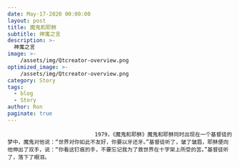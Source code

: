 ```yaml
---
date: May-17-2020 00:00:00
layout: post
title: 魔鬼和耶稣
subtitle: 神寓之言
description: >-
  神寓之言
image: >-
    /assets/img/Qtcreator-overview.png
optimized_image: >-
    /assets/img/Qtcreator-overview.png
category: Story
tags:
  - blog
  - Story
author: Ron
paginate: true
---
```


							　　1979，《魔鬼和耶稣》魔鬼和耶稣同时出现在一个基督徒的梦中，魔鬼对他说：“世界对你如此不友好，你要以牙还牙。”基督徒听了，皱了皱眉，耶稣便向他伸出了双手，说：“你看这钉痕的手，不要忘记我为了救世界在十字架上所受的苦。”基督徒听了，落下了眼泪。
							
							
						